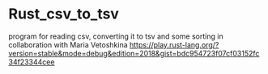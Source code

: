 # Rust_csv_to_tsv
program for reading csv, converting it to tsv and some sorting
in collaboration with Maria Vetoshkina
https://play.rust-lang.org/?version=stable&mode=debug&edition=2018&gist=bdc954723f07cf03152fc34f23344cee
